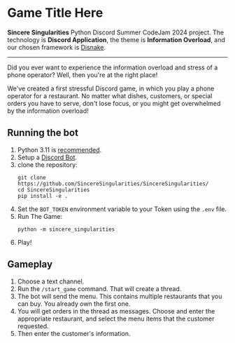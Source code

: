 # Game Title Here

**Sincere Singularities** Python Discord Summer CodeJam 2024 project.
The technology is **Discord Application**, the theme is **Information Overload**, and our chosen framework
is [Disnake](https://github.com/DisnakeDev/disnake/).

---

Did you ever want to experience the information overload and stress of a phone operator?
Well, then you're at the right place!

We've created a first stressful Discord game, in which you play a phone operator for a restaurant.
No matter what dishes, customers, or special orders you have to serve, don't lose focus, or you might get overwhelmed by
the information overload!

## Running the bot

1. Python 3.11 is [recommended](https://github.com/DisnakeDev/disnake/pull/1135#issuecomment-1847303628).
2. Setup a [Discord Bot](https://docs.disnake.dev/en/stable/discord.html). <!-- TODO: explain better once we have an idea on how the bot works (e.g. what permissions are required) -->
3. clone the repository:
   ```shell
   git clone https://github.com/SincereSingularities/SincereSingularities/
   cd SincereSingularities
   pip install -e .
   ```
4. Set the `BOT_TOKEN` environment variable to your Token using the `.env` file.
5. Run The Game:
   ```shell
   python -m sincere_singularities
   ```
6. Play!

## Gameplay

1. Choose a text channel.
2. Run the `/start_game` command. That will create a thread.
3. The bot will send the menu. This contains multiple restaurants that you can buy. You already own the first one.
4. You will get orders in the thread as messages. Choose and enter the appropriate restaurant, and select the menu items that the customer requested.
5. Then enter the customer's information. 

